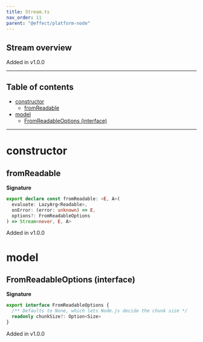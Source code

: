 ```yaml
---
title: Stream.ts
nav_order: 11
parent: "@effect/platform-node"
---
```


## Stream overview

Added in v1.0.0

---

<h2 class="text-delta">Table of contents</h2>

- [constructor](#constructor)
  - [fromReadable](#fromreadable)
- [model](#model)
  - [FromReadableOptions (interface)](#fromreadableoptions-interface)

---

# constructor

## fromReadable

**Signature**

```ts
export declare const fromReadable: <E, A>(
  evaluate: LazyArg<Readable>,
  onError: (error: unknown) => E,
  options?: FromReadableOptions
) => Stream<never, E, A>
```

Added in v1.0.0

# model

## FromReadableOptions (interface)

**Signature**

```ts
export interface FromReadableOptions {
  /** Defaults to None, which lets Node.js decide the chunk size */
  readonly chunkSize?: Option<Size>
}
```

Added in v1.0.0
